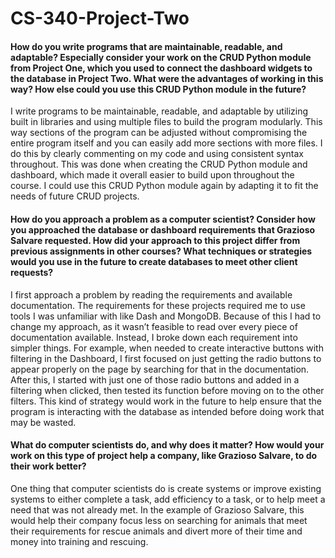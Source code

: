 # CS-340-Project-Two

#### How do you write programs that are maintainable, readable, and adaptable? Especially consider your work on the CRUD Python module from Project One, which you used to connect the dashboard widgets to the database in Project Two. What were the advantages of working in this way? How else could you use this CRUD Python module in the future?

I write programs to be maintainable, readable, and adaptable by utilizing built in libraries and using multiple files to build the program modularly. This way sections of the program can be adjusted without compromising the entire program itself and you can easily add more sections with more files. I do this by clearly commenting on my code and using consistent syntax throughout. This was done when creating the CRUD Python module and dashboard, which made it overall easier to build upon throughout the course. I could use this CRUD Python module again by adapting it to fit the needs of future CRUD projects. 

#### How do you approach a problem as a computer scientist? Consider how you approached the database or dashboard requirements that Grazioso Salvare requested. How did your approach to this project differ from previous assignments in other courses? What techniques or strategies would you use in the future to create databases to meet other client requests?

I first approach a problem by reading the requirements and available documentation. The requirements for these projects required me to use tools I was unfamiliar with like Dash and MongoDB. Because of this I had to change my approach, as it wasn’t feasible to read over every piece of documentation available. Instead, I broke down each requirement into simpler things. For example, when needed to create interactive buttons with filtering in the Dashboard, I first focused on just getting the radio buttons to appear properly on the page by searching for that in the documentation. After this, I started with just one of those radio buttons and added in a filtering when clicked, then tested its function before moving on to the other filters. This kind of strategy would work in the future to help ensure that the program is interacting with the database as intended before doing work that may be wasted. 

#### What do computer scientists do, and why does it matter? How would your work on this type of project help a company, like Grazioso Salvare, to do their work better?

One thing that computer scientists do is create systems or improve existing systems to either complete a task, add efficiency to a task, or to help meet a need that was not already met. In the example of Grazioso Salvare, this would help their company focus less on searching for animals that meet their requirements for rescue animals and divert more of their time and money into training and rescuing. 
